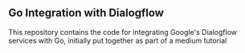 ## Go Integration with Dialogflow
This repository contains the code for integrating Google's Dialogflow services with Go, initially put together as part of a medium tutorial 